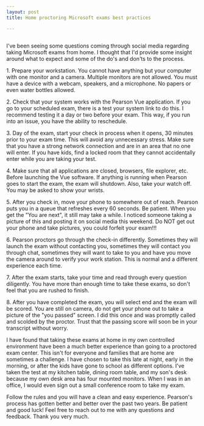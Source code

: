```yaml
---
layout: post
title: Home proctoring Microsoft exams best practices

---
```


<!-- wp:image {"id":1256,"sizeSlug":"large"} -->
<figure class="wp-block-image size-large"><img src="https://captainhyperscaler.files.wordpress.com/2021/05/img_0841.jpg?w=1024" alt="" class="wp-image-1256"/></figure>
<!-- /wp:image -->

<!-- wp:paragraph -->
<p>I've been seeing some questions coming through social media regarding taking Microsoft exams from home. I thought that I'd provide some insight around what to expect and some of the do's and don'ts to the process. </p>
<!-- /wp:paragraph -->

<!-- wp:paragraph -->
<p>1. Prepare your workstation. You cannot have anything but your computer with one monitor and a camera. Multiple monitors are not allowed. You must have a device with a webcam, speakers, and a microphone. No papers or even water bottles allowed. </p>
<!-- /wp:paragraph -->

<!-- wp:paragraph -->
<p>2. Check that your system works with the Pearson Vue application. If you go to your scheduled exam, there is a test your system link to do this. I recommend testing it a day or two before your exam. This way, if you run into an issue, you have the ability to reschedule. </p>
<!-- /wp:paragraph -->

<!-- wp:paragraph -->
<p>3. Day of the exam, start your check in process when it opens, 30 minutes prior to your exam time. This will avoid any unnecessary stress. Make sure that you have a strong network connection and are in an area that no one will enter. If you have kids, find a locked room that they cannot accidentally enter while you are taking your test. </p>
<!-- /wp:paragraph -->

<!-- wp:paragraph -->
<p>4. Make sure that all applications are closed, browsers, file explorer, etc. Before launching the Vue software. If anything is running when Pearson goes to start the exam, the exam will shutdown. Also, take your watch off. You may be asked to show your wrists. </p>
<!-- /wp:paragraph -->

<!-- wp:paragraph -->
<p>5. After you check in, move your phone to somewhere out of reach. Pearson puts you in a queue that refreshes every 60 seconds. Be patient. When you get the "You are next", it still may take a while. I noticed someone taking a picture of this and posting it on social media this weekend. Do NOT get out your phone and take pictures, you could forfeit your exam!!!</p>
<!-- /wp:paragraph -->

<!-- wp:paragraph -->
<p>6. Pearson proctors go through the check-in differently. Sometimes they will launch the exam without contacting you, sometimes they will contact you through chat, sometimes they will want to take to you and have you move the camera around to verify your work station. This is normal and a different experience each time. </p>
<!-- /wp:paragraph -->

<!-- wp:paragraph -->
<p>7. After the exam starts, take your time and read through every question diligently. You have more than enough time to take these exams, so don't feel that you are rushed to finish.</p>
<!-- /wp:paragraph -->

<!-- wp:paragraph -->
<p>8. After you have completed the exam, you will select end and the exam will be scored. You are still on camera, do not get your phone out to take a picture of the "you passed" screen.  I did this once and was promptly called and scolded by the proctor. Trust that the passing score will soon be in your transcript without worry. </p>
<!-- /wp:paragraph -->

<!-- wp:paragraph -->
<p>I have found that taking these exams at home in my own controlled environment have been a much better experience than going to a proctored exam center. This isn't for everyone and families that are home are sometimes a challenge. I have chosen to take this late at night, early in the morning, or after the kids have gone to school as different options. I've taken the test at my kitchen table, dining room table, and my son's desk because my own desk area has four mounted monitors. When I was in an office, I would even sign out a small conference room to take my exam. </p>
<!-- /wp:paragraph -->

<!-- wp:paragraph -->
<p>Follow the rules and you will have a clean and easy experience. Pearson's process has gotten better and better over the past two years. Be patient and good luck!  Feel free to reach out to me with any questions and feedback. Thank you very much. </p>
<!-- /wp:paragraph -->
